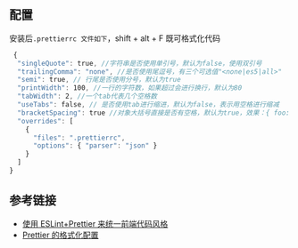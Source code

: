 ## 配置

安装后`.prettierrc 文件如下`，shift + alt + F 既可格式化代码

```js
 {
  "singleQuote": true, //字符串是否使用单引号，默认为false，使用双引号
  "trailingComma": "none", //是否使用尾逗号，有三个可选值"<none|es5|all>"
  "semi": true, // 行尾是否使用分号，默认为true
  "printWidth": 100, //一行的字符数，如果超过会进行换行，默认为80
  "tabWidth": 2, //一个tab代表几个空格数
  "useTabs": false, // 是否使用tab进行缩进，默认为false，表示用空格进行缩减
  "bracketSpacing": true //对象大括号直接是否有空格，默认为true，效果：{ foo: bar }
  "overrides": [
    {
      "files": ".prettierrc",
      "options": { "parser": "json" }
    }
  ]
}
```

## 参考链接

- [使用 ESLint+Prettier 来统一前端代码风格](https://segmentfault.com/a/1190000015315545)
- [Prettier 的格式化配置](https://www.jianshu.com/p/a3b13dda486a)
